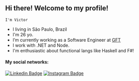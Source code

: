 ## Hi there! Welcome to my profile!

``
I'm Victor
``
- I living in São Paulo, Brazil
- I'm 26 yo.
- I’m currently working as a Software Engineer at [GFT](https://www.gft.com)
- I work with .NET and Node.
- I'm enthusiastic about functional langs like Haskell and F#!



#### My social networks:
[![Linkedin Badge](https://img.shields.io/badge/-LinkedIn-blue?style=flat-square&logo=Linkedin&logoColor=white&link=https://www.linkedin.com/in/victorpothin/en)](https://www.linkedin.com/in/victorpothin/en/)
[![Instagram Badge](https://img.shields.io/badge/-Instagram-C13584?style=flat-square&labelColor=C13584&logo=instagram&logoColor=white&link=https://www.instagram.com/victorpothin/)](https://www.instagram.com/victorpothin/)
